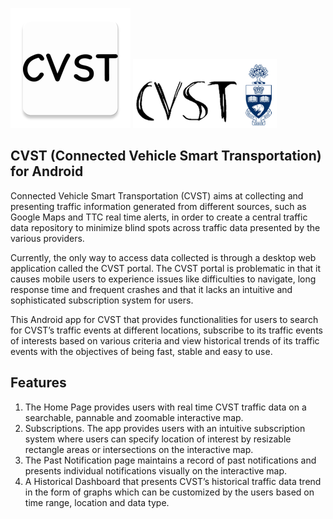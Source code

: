 ![](app/src/main/res/mipmap-xxxhdpi/ic_launcher.png)
![](app/src/main/res/drawable/logo.png)
## CVST (Connected Vehicle Smart Transportation) for Android

Connected Vehicle Smart Transportation (CVST) aims at collecting and presenting traffic information generated from different sources, such as Google Maps and TTC real time alerts, in order to create a central traffic data repository to minimize blind spots across traffic data presented by the various providers. 

Currently, the only way to access data collected is through a desktop web application called the CVST portal. The CVST portal is problematic in that it causes mobile users to experience issues like difficulties to navigate, long response time and frequent crashes and that it lacks an intuitive and sophisticated subscription system for users.

This Android app for CVST that provides functionalities for users to search for CVST’s traffic events at different locations, subscribe to its traffic events of interests based on various criteria and view historical trends of its traffic events with the objectives of being fast, stable and easy to use.

## Features
1. The Home Page provides users with real time CVST traffic data on a searchable, pannable and zoomable interactive map. 
2. Subscriptions. The app provides users with an intuitive subscription system where users can specify location of interest by resizable rectangle areas or intersections on the interactive map. 
3. The Past Notification page  maintains a record of past notifications and presents individual notifications visually on the interactive map. 
4. A Historical Dashboard that presents CVST’s historical traffic data trend in the form of graphs which can be customized by the users based on time range, location and data type. 


